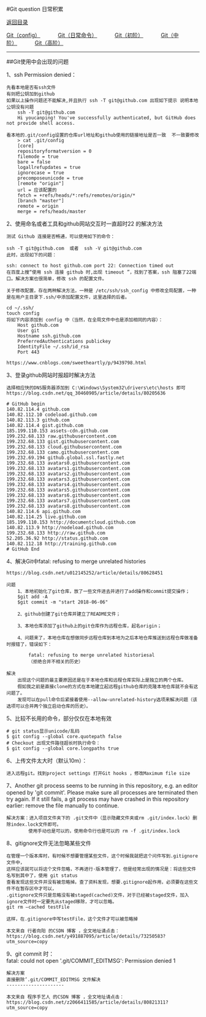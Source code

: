 #Git question  日常积累 
<p>
    <a href="#" onclick="refreshContent('gitorder')">返回目录</a>
</p>
<a href="#" onclick="refreshOrderContent('config')">Git（config）</a>&emsp;&emsp;&emsp;
<a href="#" onclick="refreshOrderContent('order1')">Git（日常命令）</a>&emsp;&emsp;&emsp;
<a href="#" onclick="refreshOrderContent('order2')">Git（初阶）</a>&emsp;&emsp;&emsp;
<a href="#" onclick="refreshOrderContent('order3')">Git（中阶）</a>&emsp;&emsp;&emsp;
<a href="#" onclick="refreshOrderContent('order4')">Git（高阶）</a>&emsp;&emsp;&emsp;

---
##Git使用中会出现的问题

1、ssh Permission denied：

	先看本地是否有ssh文件
	有则把公钥加到github
	如果以上操作问题还不能解决,并且执行 ssh -T git@github.com 出现如下提示 说明本地公钥没有问题
		ssh -T git@github.com
		Hi youcanping! You've successfully authenticated, but GitHub does not provide shell access.
	
	看本地的.git/config设置的仓库url地址和github使用的链接地址是否一致  不一致要修改
		> cat .git/config
		[core]
		repositoryformatversion = 0
		filemode = true
		bare = false
		logallrefupdates = true
		ignorecase = true
		precomposeunicode = true
		[remote "origin"]
		url = 应该配置的
		fetch = +refs/heads/*:refs/remotes/origin/*
		[branch "master"]
		remote = origin
		merge = refs/heads/master
		
2、使用命名或者工具和github网站交互时一直超时22 的解决方法

	测试 Github 连接是否畅通，可以使用如下的命令：

	ssh -T git@github.com  或者  ssh -V git@github.com
	此时，出现如下的问题：

	ssh: connect to host github.com port 22: Connection timed out
	在百度上搜“使用 ssh 连接 github 时,出现 timeout ”，找到了答案，ssh 阻塞了22端口。解决方案也很简单，修改 ssh 的配置文件。

	关于修改配置，存在两种解决方法，一种是 /etc/ssh/ssh_config 中修改全局配置，一种是在用户主目录下.ssh/中添加配置文件，这里选择的后者。

	cd ~/.ssh/
	touch config
	将如下内容添加到 config 中（当然，在全局文件中也是添加相同的内容）：
		Host github.com  
		User git  
		Hostname ssh.github.com 
		PreferredAuthentications publickey  
		IdentityFile ~/.ssh/id_rsa 
		Port 443
	
	https://www.cnblogs.com/sweetheartly/p/9439798.html
	
	
3、登录github网站时报超时解决方法

	选择相应快的DNS服务器添加到 C:\Windows\System32\drivers\etc\hosts 即可
	https://blog.csdn.net/qq_30460905/article/details/80205636
    
    # GitHub begin
    140.82.114.4 github.com 
    140.82.112.10 codeload.github.com
    140.82.113.3 github.com
    140.82.114.4 gist.github.com
    185.199.110.153 assets-cdn.github.com
    199.232.68.133 raw.githubusercontent.com
    199.232.68.133 gist.githubusercontent.com
    199.232.68.133 cloud.githubusercontent.com
    199.232.68.133 camo.githubusercontent.com
    199.232.69.194 github.global.ssl.fastly.net
    199.232.68.133 avatars0.githubusercontent.com
    199.232.68.133 avatars1.githubusercontent.com
    199.232.68.133 avatars2.githubusercontent.com
    199.232.68.133 avatars3.githubusercontent.com
    199.232.68.133 avatars4.githubusercontent.com
    199.232.68.133 avatars5.githubusercontent.com
    199.232.68.133 avatars6.githubusercontent.com
    199.232.68.133 avatars7.githubusercontent.com
    199.232.68.133 avatars8.githubusercontent.com
    140.82.114.6 api.github.com
    140.82.114.25 live.github.com
    185.199.110.153 http://documentcloud.github.com
    140.82.113.9 http://nodeload.github.com
    199.232.68.133 http://raw.github.com
    52.205.36.92 http://status.github.com
    140.82.112.18 http://training.github.com
    # GitHub End

4、解决Git中fatal: refusing to merge unrelated histories

    https://blog.csdn.net/u012145252/article/details/80628451
    
    问题
        1、本地初始化了git仓库，放了一些文件进去并进行了add操作和commit提交操作；
        $git add -A
        $git commit -m "start 2018-06-06"

        2、github创建了git仓库并建立了README文件；
			
        3、本地仓库添加了github上的git仓库作为远程仓库，起名origin；    
        
        4、问题来了，本地仓库在想做同步远程仓库到本地为之后本地仓库推送到远程仓库做准备时报错了，错误如下：

            fatal: refusing to merge unrelated historiesal
            （拒绝合并不相关的历史）
    
    解决
        出现这个问题的最主要原因还是在于本地仓库和远程仓库实际上是独立的两个仓库。
        假如我之前是直接clone的方式在本地建立起远程github仓库的克隆本地仓库就不会有这问题了。
        发现可以在pull命令后紧接着使用--allow-unrelated-history选项来解决问题（该选项可以合并两个独立启动仓库的历史）。
        
5、比较不长用的命令，部分仅仅在本地有效

    # git status显示unicode/乱码
    $ git config --global core.quotepath false
    # Checkout 出现文件路径超长时执行命令：
    $ git config --global core.longpaths true 

6、上传文件太大时（默认10m）：

 	进入远程git。找到project settings 打开Git hooks ，修改Maximum file size
 	
7、Another git process seems to be running in this repository, e.g.
		an editor opened by 'git commit'. Please make sure all processes
		are terminated then try again. If it still fails, a git process
		may have crashed in this repository earlier:
		remove the file manually to continue.
		
	解决方案：进入项目文件夹下的 .git文件中（显示隐藏文件夹或rm .git/index.lock）删除index.lock文件即可。
			使用手动也是可以的，使用命令行也是可以的 rm -f .git/index.lock
	
8、gitignore文件无法忽略某些文件

    在管理一个版本库时，有时候不想要管理某些文件，这个时候我就把这个问件写到.gitignore文件中，
    这样应该就可以将这个文件忽略，不再进行·版本管理了，但是经常出现的情况是：将这些文件名写到其中了，使用	git status
    查看发现这些文件并没有被忽略掉。查了资料发现，想要.gitignore起作用，必须要在这些文件不在暂存区中才可以，
    .gitignore文件只是忽略没有被staged(cached)文件，对于已经被staged文件，加入ignore文件时一定要先从staged移除，才可以忽略。 
    git rm –cached testFile

    这样，在.gitignore中写testFile，这个文件才可以被忽略掉

    本文来自 行者向阳 的CSDN 博客 ，全文地址请点击：https://blog.csdn.net/y491887095/article/details/73250583?utm_source=copy 

9、git commit 时：  
	fatal: could not open '.git/COMMIT_EDITMSG': Permission denied 1
	
	解决方案
	直接删除’.git/COMMIT_EDITMSG 文件解决
	---------------------
	
	本文来自 程序手艺人 的CSDN 博客 ，全文地址请点击：https://blog.csdn.net/z2066411585/article/details/80821311?utm_source=copy 
	
		 	        